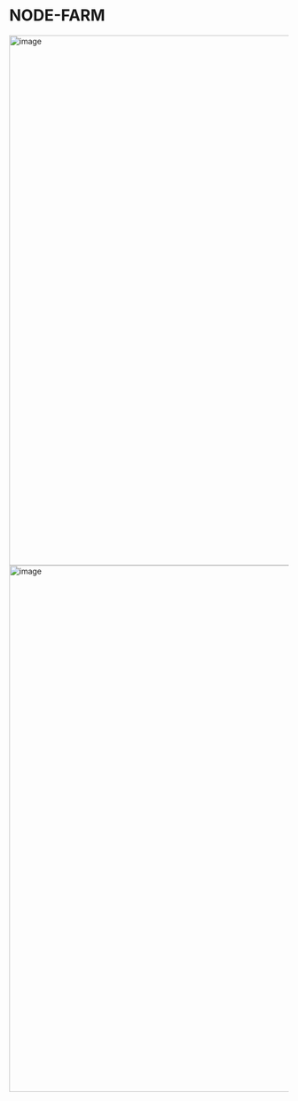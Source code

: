# N O D E - F A R M 

<img width="1857" height="955" alt="image" src="https://github.com/user-attachments/assets/15f5f28f-07ef-445d-942a-3ea2ef733a44" />

<img width="1856" height="949" alt="image" src="https://github.com/user-attachments/assets/ccea5b2c-c340-434d-8396-eba79caa2927" />

 
